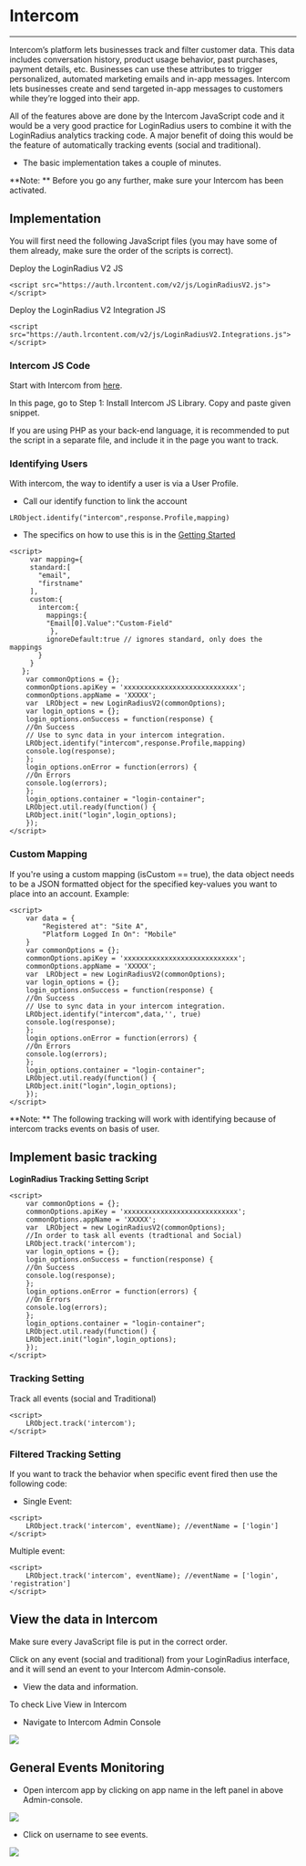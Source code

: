 # Intercom

---

Intercom’s platform lets businesses track and filter customer data. This data includes conversation history, product usage behavior, past purchases, payment details, etc. Businesses can use these attributes to trigger personalized, automated marketing emails and in-app messages.
Intercom lets businesses create and send targeted in-app messages to customers while they’re logged into their app.

All of the features above are done by the Intercom JavaScript code and it would be a very good practice for LoginRadius users to combine it with the LoginRadius analytics tracking code. A major benefit of doing this would be the feature of automatically tracking events (social and traditional).

- The basic implementation takes a couple of minutes.

**Note: ** Before you go any further, make sure your Intercom has been activated.

## Implementation

You will first need the following JavaScript files (you may have some of them already, make sure the order of the scripts is correct).

Deploy the LoginRadius V2 JS

```
<script src="https://auth.lrcontent.com/v2/js/LoginRadiusV2.js"></script>
```

Deploy the LoginRadius V2 Integration JS

```
<script src="https://auth.lrcontent.com/v2/js/LoginRadiusV2.Integrations.js"></script>
```

### Intercom JS Code
Start with Intercom from [here](https://developers.intercom.com/installing-intercom/web/installation/#step-1-include-intercom-js-library).

In this page, go to Step 1: Install Intercom JS Library. Copy and paste given snippet.

If you are using PHP as your back-end language, it is recommended to put the script in a separate file, and include it in the page you want to track.

### Identifying Users

With intercom, the way to identify a user is via a User Profile.

- Call our identify function to link the account

`LRObject.identify("intercom",response.Profile,mapping)`

- The specifics on how to use this is in the [Getting Started](https://www.loginradius.com/docs/api/v2/integrations/getting-started)

```
<script>
     var mapping={
     standard:[
       "email",
       "firstname"
     ],
     custom:{
       intercom:{
         mappings:{
         "Email[0].Value":"Custom-Field"
          },
         ignoreDefault:true // ignores standard, only does the mappings
       }
     }
   };
    var commonOptions = {};
    commonOptions.apiKey = 'xxxxxxxxxxxxxxxxxxxxxxxxxxxx';
    commonOptions.appName = 'XXXXX';
    var  LRObject = new LoginRadiusV2(commonOptions);
    var login_options = {};
    login_options.onSuccess = function(response) {
    //On Success
    // Use to sync data in your intercom integration.
    LRObject.identify("intercom",response.Profile,mapping)
    console.log(response);
    };
    login_options.onError = function(errors) {
    //On Errors
    console.log(errors);
    };
    login_options.container = "login-container";
    LRObject.util.ready(function() {
    LRObject.init("login",login_options);
    });
</script>
```

### Custom Mapping

If you're using a custom mapping (isCustom == true), the data object needs to be a JSON formatted object for the specified key-values you want to place into an account.
Example:

```
<script>
    var data = {
        "Registered at": "Site A",
        "Platform Logged In On": "Mobile"
    }
    var commonOptions = {};
    commonOptions.apiKey = 'xxxxxxxxxxxxxxxxxxxxxxxxxxxx';
    commonOptions.appName = 'XXXXX';
    var  LRObject = new LoginRadiusV2(commonOptions);
    var login_options = {};
    login_options.onSuccess = function(response) {
    //On Success
    // Use to sync data in your intercom integration.
    LRObject.identify("intercom",data,'', true)
    console.log(response);
    };
    login_options.onError = function(errors) {
    //On Errors
    console.log(errors);
    };
    login_options.container = "login-container";
    LRObject.util.ready(function() {
    LRObject.init("login",login_options);
    });
</script>
```

**Note: ** The following tracking will work with identifying because of intercom tracks events on basis of user.

## Implement basic tracking

**LoginRadius Tracking Setting Script**

```
<script>
    var commonOptions = {};
    commonOptions.apiKey = 'xxxxxxxxxxxxxxxxxxxxxxxxxxxx';
    commonOptions.appName = 'XXXXX';
    var  LRObject = new LoginRadiusV2(commonOptions);
    //In order to task all events (tradtional and Social)
    LRObject.track('intercom');
    var login_options = {};
    login_options.onSuccess = function(response) {
    //On Success
    console.log(response);
    };
    login_options.onError = function(errors) {
    //On Errors
    console.log(errors);
    };
    login_options.container = "login-container";
    LRObject.util.ready(function() {
    LRObject.init("login",login_options);
    });
</script>
```

### Tracking Setting

Track all events (social and Traditional)

```
<script>
    LRObject.track('intercom');
</script>
```

### Filtered Tracking Setting

If you want to track the behavior when specific event fired then use the following code:

- Single Event:

```
<script>
    LRObject.track('intercom', eventName); //eventName = ['login']
</script>
```

Multiple event:

```
<script>
    LRObject.track('intercom', eventName); //eventName = ['login', 'registration']
</script>
```

## View the data in Intercom
Make sure every JavaScript file is put in the correct order.

Click on any event (social and traditional) from your LoginRadius interface, and it will send an event to your Intercom Admin-console.

- View the data and information.

To check Live View in Intercom

- Navigate to Intercom Admin Console




![](https://apidocs.lrcontent.com/images/intercom_dashboard_28476593a7589564e79-83785448-1_15413593fcde996da29.96218013.png)

## General Events Monitoring

- Open intercom app by clicking on app name in the left panel in above Admin-console.

![](https://apidocs.lrcontent.com/images/app_4193593a7717bfabd4-250826292_14509593fce50551e31.48269397.png)

- Click on username to see events.

![](https://apidocs.lrcontent.com/images/events_31773593a779342d972-860133723_11022593fce8092e267.65831737.png)
